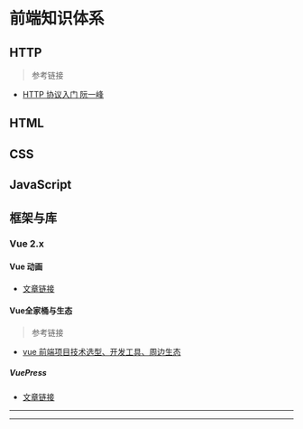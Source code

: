 # 前端知识体系

## HTTP

> 参考链接

- [HTTP 协议入门 阮一峰](https://www.ruanyifeng.com/blog/2016/08/http.html)

## HTML

## CSS

## JavaScript

## 框架与库

### Vue 2.x

#### Vue 动画

- [文章链接](/tech/Vue2.x/VueAnimation/)

#### Vue全家桶与生态

> 参考链接

- [vue 前端项目技术选型、开发工具、周边生态](https://segmentfault.com/a/1190000017480921)

##### VuePress

- [文章链接](/tech/Vue2.x/VuePress/)

---
---
